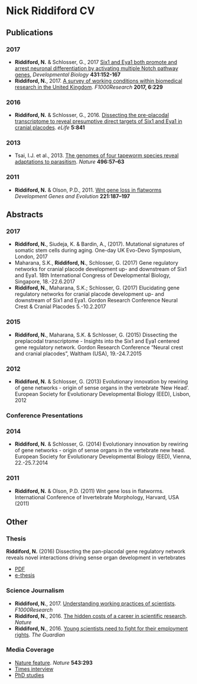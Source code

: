# Nick Riddiford CV

## Publications

### 2017

* **Riddiford, N.** & Schlosser, G., 2017 [Six1 and Eya1 both promote and arrest neuronal differentiation by activating multiple Notch pathway genes](PDF/2017_DevBio_Riddiford.pdf), *Developmental Biology* **431:152-167**
* **Riddiford, N.**, 2017. [A survey of working conditions within biomedical research in the United Kingdom](PDF/2017_F1000_Riddiford.pdf).  *F1000Research* **2017, 6:229**

### 2016
* **Riddiford, N.** & Schlosser, G., 2016. [Dissecting the pre-placodal transcriptome to reveal presumptive direct targets of Six1 and Eya1 in cranial placodes](PDF/2016_Elife_Riddiford.pdf). *eLife* **5:841**

### 2013
* Tsai, I.J. et al., 2013. [The genomes of four tapeworm species reveal adaptations to parasitism](PDF/2013_Tsai_et.al_Nature.pdf). *Nature* **496:57–63**

### 2011
* **Riddiford, N.** & Olson, P.D., 2011. [Wnt gene loss in flatworms](PDF/2011_Dev_Genes_Evol_Riddiford.pdf) *Development Genes and Evolution* **221:187–197**


## Abstracts

### 2017
* **Riddiford, N.**, Siudeja, K. & Bardin, A., (2017). Mutational signatures of somatic stem cells during aging. One-day UK Evo-Devo Symposium, London, 2017
* Maharana, S.K., **Riddiford, N.**, Schlosser, G. (2017) Gene regulatory networks for cranial placode development up- and downstream of Six1 and Eya1. 18th International Congress of Developmental Biology, Singapore, 18.-22.6.2017
* **Riddiford, N.**, Maharana, S.K.; Schlosser, G. (2017) Elucidating gene regulatory networks for cranial placode development up- and downstream of Six1 and Eya1. Gordon Research Conference Neural Crest & Cranial Placodes 5.-10.2.2017

### 2015
* **Riddiford, N.**, Maharana, S.K. & Schlosser, G. (2015) Dissecting the preplacodal transcriptome - Insights into the Six1 and Eya1 centered gene regulatory network. Gordon Research Conference “Neural crest and cranial placodes”, Waltham (USA), 19.-24.7.2015

### 2012
* **Riddiford, N.** & Schlosser, G. (2013) Evolutionary innovation by rewiring of gene networks - origin of sense organs in the vertebrate ‘New Head’. European Society for Evolutionary Developmental Biology (EED), Lisbon, 2012

### Conference Presentations

### 2014
* **Riddiford, N.** & Schlosser, G. (2014) Evolutionary innovation by rewiring of gene networks - origin of sense organs in the vertebrate new head. European Society for Evolutionary Developmental Biology (EED), Vienna, 22.-25.7.2014

### 2011
* **Riddiford, N.** & Olson, P.D. (2011) Wnt gene loss in flatworms. International Conference of Invertebrate Morphology, Harvard, USA (2011)


## Other
### Thesis
**Riddiford, N.** (2016) Dissecting the pan-placodal gene regulatory network reveals novel interactions driving sense organ development in vertebrates      
* [PDF](PDF/2016_PhD_Riddiford.pdf)
* [e-thesis](https://aran.library.nuigalway.ie/handle/10379/5567)


### Science Journalism
* **Riddiford, N.**, 2017. [Understanding working practices of scientists](https://blog.f1000.com/2017/05/16/understanding-working-practices-of-scientists/). *F1000Research*
* **Riddiford, N.**, 2016. [The hidden costs of a career in scientific research](http://blogs.nature.com/naturejobs/2016/11/28/the-hidden-costs-of-a-career-in-scientific-research/). *Nature*
* **Riddiford, N.**, 2016. [Young scientists need to fight for their employment   rights](https://www.theguardian.com/higher-education-network/2016/mar/21/young-scientists-need-to-fight-for-their-employment-rights). *The Guardian*

### Media Coverage
* [Nature feature](PDF/2017_Nature_survey_feature.pdf). *Nature* **543:293**
* [Times interview](https://www.timeshighereducation.com/news/uk-faces-biomedical-brain-drain-study-warns)
* [PhD studies](https://www.phdstudies.com/news/Biomedicine-Faces-Dearth-of-PhD’s-in-UK/-1716/)

